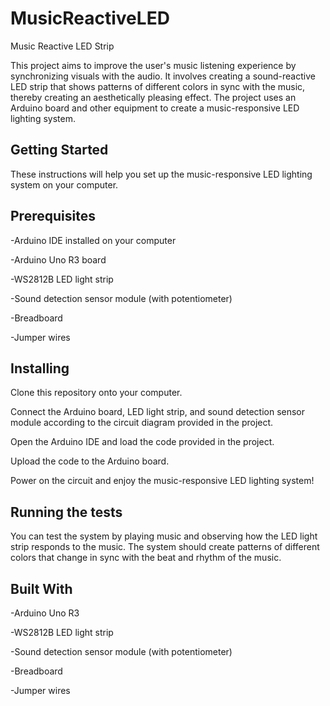 # MusicReactiveLED
Music Reactive LED Strip

This project aims to improve the user's music listening experience by synchronizing visuals with the audio. It involves creating a sound-reactive LED strip that shows patterns of different colors in sync with the music, thereby creating an aesthetically pleasing effect. The project uses an Arduino board and other equipment to create a music-responsive LED lighting system.

## Getting Started
These instructions will help you set up the music-responsive LED lighting system on your computer.

## Prerequisites
-Arduino IDE installed on your computer

-Arduino Uno R3 board

-WS2812B LED light strip

-Sound detection sensor module (with potentiometer)

-Breadboard

-Jumper wires

## Installing
Clone this repository onto your computer.

Connect the Arduino board, LED light strip, and sound detection sensor module according to the circuit diagram provided in the project.

Open the Arduino IDE and load the code provided in the project.

Upload the code to the Arduino board.

Power on the circuit and enjoy the music-responsive LED lighting system!

## Running the tests
You can test the system by playing music and observing how the LED light strip responds to the music. The system should create patterns of different colors that change in sync with the beat and rhythm of the music.

## Built With
-Arduino Uno R3

-WS2812B LED light strip

-Sound detection sensor module (with potentiometer)

-Breadboard

-Jumper wires
